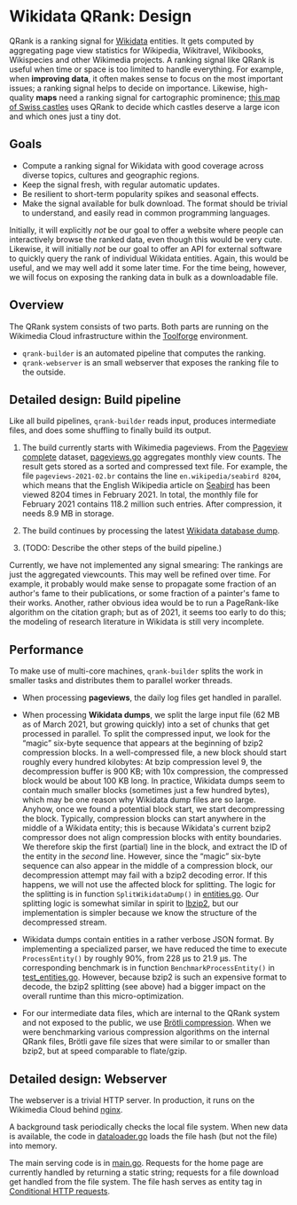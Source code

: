 # Wikidata QRank: Design

QRank is a ranking signal for [Wikidata](https://www.wikidata.org/)
entities.  It gets computed by aggregating page view statistics for
Wikipedia, Wikitravel, Wikibooks, Wikispecies and other Wikimedia
projects.  A ranking signal like QRank is useful when time or space is
too limited to handle everything.  For example, when **improving
data**, it often makes sense to focus on the most important issues; a
ranking signal helps to decide on importance.  Likewise, high-quality
**maps** need a ranking signal for cartographic prominence; [this map
of Swiss castles](https://castle-map.infs.ch/#46.82825,8.19305,8z)
uses QRank to decide which castles deserve a large icon and which ones
just a tiny dot.


## Goals

* Compute a ranking signal for Wikidata with good coverage
  across diverse topics, cultures and geographic regions.
* Keep the signal fresh, with regular automatic updates.
* Be resilient to short-term popularity spikes and seasonal effects.
* Make the signal available for bulk download. The format should be
  trivial to understand, and easily read in common programming
  languages.

Initially, it will explicitly *not* be our goal to offer a website where
people can interactively browse the ranked data, even though this would
be very cute. Likewise, it will initially *not* be our goal to offer an API
for external software to quickly query the rank of individual Wikidata entities.
Again, this would be useful, and we may well add it some later time.
For the time being, however, we will focus on exposing the ranking data in bulk
as a downloadable file.


## Overview

The QRank system consists of two parts. Both parts are running on the
Wikimedia Cloud infrastructure within the
[Toolforge](https://wikitech.wikimedia.org/wiki/Portal:Toolforge)
environment.

* `qrank-builder` is an automated pipeline that computes the ranking.
* `qrank-webserver` is an small webserver that exposes the ranking file
  to the outside.


## Detailed design: Build pipeline

Like all build pipelines, `qrank-builder` reads input, produces
intermediate files, and does some shuffling to finally build its output.

1. The build currently starts with Wikimedia pageviews. From the
[Pageview complete](https://dumps.wikimedia.org/other/pageview_complete/readme.html) dataset, [pageviews.go](../cmd/qrank-builder/pageviews.go)
aggregates monthly view counts. The result gets stored
as a sorted and compressed text file. For example, the file
`pageviews-2021-02.br` contains the line `en.wikipedia/seabird 8204`,
which means that the English Wikipedia article on [Seabird](https://en.wikipedia.org/wiki/Seabird) has been viewed 8204 times in February 2021. In total,
the monthly file for February 2021 contains 118.2 million such entries.
After compression, it needs 8.9 MB in storage.

2. The build continues by processing the latest
[Wikidata database dump](https://www.wikidata.org/wiki/Wikidata:Database_download). 

3. (TODO: Describe the other steps of the build pipeline.)

Currently, we have not implemented any signal smearing: The rankings
are just the aggregated viewcounts. This may well be refined over
time.  For example, it probably would make sense to propagate some
fraction of an author's fame to their publications, or some fraction
of a painter's fame to their works. Another, rather obvious idea would
be to run a PageRank-like algorithm on the citation graph; but as of
2021, it seems too early to do this; the modeling of research
literature in Wikidata is still very incomplete.


## Performance

To make use of multi-core machines, `qrank-builder` splits the work
in smaller tasks and distributes them to parallel worker threads.

* When processing **pageviews**, the daily log files get handled
  in parallel.

* When processing **Wikidata dumps**, we split the large input file
  (62 MB as of March 2021, but growing quickly) into a set of chunks
  that get processed in parallel. To split the compressed input, we
  look for the “magic” six-byte sequence that appears at the beginning
  of bzip2 compression blocks. In a well-compressed file, a new block
  should start roughly every hundred kilobytes: At bzip compression
  level 9, the decompression buffer is 900 KB; with 10x compression,
  the compressed block would be about 100 KB long. In practice,
  Wikidata dumps seem to contain much smaller blocks (sometimes just a
  few hundred bytes), which may be one reason why Wikidata dump files
  are so large. Anyhow, once we found a potential block start, we
  start decompressing the block. Typically, compression blocks can
  start anywhere in the middle of a Wikidata entity; this is because
  Wikidata's current bzip2 compressor does not align compression
  blocks with entity boundaries.  We therefore skip the first
  (partial) line in the block, and extract the ID of the entity in the
  *second* line. However, since the “magic” six-byte sequence can also
  appear in the middle of a compression block, our decompression
  attempt may fail with a bzip2 decoding error.  If this happens, we
  will not use the affected block for splitting.  The logic for the
  splitting is in function `SplitWikidataDump()` in
  [entities.go](../cmd/qrank-builder/entities.go). Our splitting logic
  is somewhat similar in spirit to [lbzip2](https://lbzip2.org/), but
  our implementation is simpler because we know the structure of the
  decompressed stream.

* Wikidata dumps contain entities in a rather verbose JSON format.
  By implementing a specialized parser, we have reduced the time
  to execute `ProcessEntity()` by roughly 90%, from 228 μs to 21.9 μs.
  The corresponding benchmark is in function `BenchmarkProcessEntity()`
  in [test_entities.go](../cmd/qrank-builder/test_entities.go). However,
  because bzip2 is such an expensive format to decode, the bzip2 splitting
  (see above) had a bigger impact on the overall runtime than this
  micro-optimization.

* For our intermediate data files, which are internal to the QRank system
  and not exposed to the public, we use [Brötli compression](https://en.wikipedia.org/wiki/Brotli). When we were benchmarking various compression algorithms
  on the internal QRank files, Brötli gave file sizes that were similar to
  or smaller than bzip2, but at speed comparable to flate/gzip.


## Detailed design: Webserver

The webserver is a trivial HTTP server. In production, it runs
on the Wikimedia Cloud behind [nginx](https://nginx.org/).

A background task periodically checks the local file system.
When new data is available, the code in [dataloader.go](../cmd/qrank-webserver/dataloader.go) loads the file hash (but not the file) into memory.

The main serving code is in [main.go](../cmd/qrank-webserver/main.go).
Requests for the home page are currently handled by returning a static string;
requests for a file download get handled from the file system.
The file hash serves as entity tag in [Conditional HTTP requests](https://tools.ietf.org/html/rfc7232).
